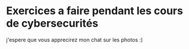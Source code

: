 # Exercices a faire pendant les cours de cybersecurités

j'espere que vous apprecirez mon chat sur les photos :)